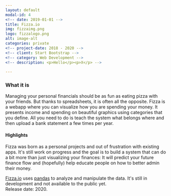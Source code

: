 ```yaml
---
layout: default
modal-id: 4
<!-- date: 2019-01-01 -->
title: Fizza.io
img: fizzaimg.png
logo: fizzalogo.png
alt: image-alt
categories: private
<!-- project-date: 2018 - 2020 -->
<!-- client: Start Bootstrap -->
<!-- category: Web Development -->
<!-- description: <p>Hello</p><p>X</p> -->
 
---
```


<h3>What it is</h3>
<p>Managing your personal financials should be as fun as eating pizza with your friends. But thanks to spreadsheets, it is often all the opposite. Fizza is a webapp where you can visualize how you are spending your money. It presents income and spending on beautiful graphics using categories that you define. All you need to do is teach the system what belongs where and then upload a bank statement a few times per year.</p>
<h4>Highlights</h4>
<p>Fizza was born as a personal projects and out of frustration with existing apps. It's still work on progress and the goal is to build a system that can do a bit more than just visualizing your finances: It will predict your future finance flow and (hopefully) help educate people on how to better admin their money.</p>
<p><a class="list-inline item-details" href="https://fizza.io" target="_blank">Fizza.io</a> uses <a class="list-inline item-details" href="https://pandas.pydata.org/" target="_blank">pandas</a> to analyze and manipulate the data. It's still in development and not available to the public yet.<br>Release date: 2020.</p>